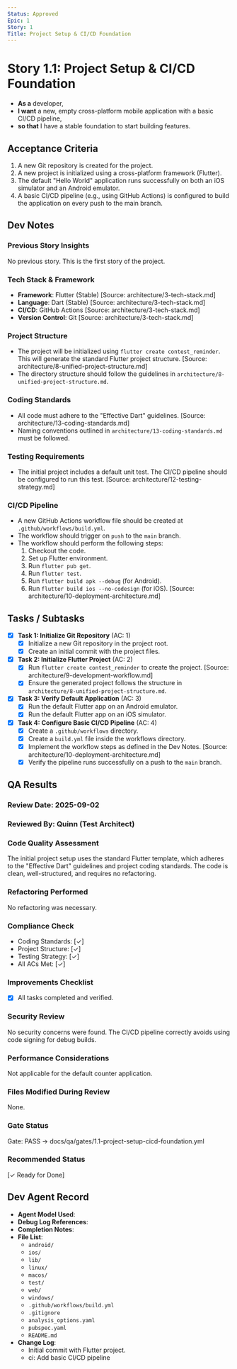```yaml
---
Status: Approved
Epic: 1
Story: 1
Title: Project Setup & CI/CD Foundation
---
```


# Story 1.1: Project Setup & CI/CD Foundation

*   **As a** developer,
*   **I want** a new, empty cross-platform mobile application with a basic CI/CD pipeline,
*   **so that** I have a stable foundation to start building features.

## Acceptance Criteria

1.  A new Git repository is created for the project.
2.  A new project is initialized using a cross-platform framework (Flutter).
3.  The default "Hello World" application runs successfully on both an iOS simulator and an Android emulator.
4.  A basic CI/CD pipeline (e.g., using GitHub Actions) is configured to build the application on every push to the main branch.

## Dev Notes

### Previous Story Insights

No previous story. This is the first story of the project.

### Tech Stack & Framework

*   **Framework**: Flutter (Stable) [Source: architecture/3-tech-stack.md]
*   **Language**: Dart (Stable) [Source: architecture/3-tech-stack.md]
*   **CI/CD**: GitHub Actions [Source: architecture/3-tech-stack.md]
*   **Version Control**: Git [Source: architecture/3-tech-stack.md]

### Project Structure

*   The project will be initialized using `flutter create contest_reminder`. This will generate the standard Flutter project structure. [Source: architecture/8-unified-project-structure.md]
*   The directory structure should follow the guidelines in `architecture/8-unified-project-structure.md`.

### Coding Standards

*   All code must adhere to the "Effective Dart" guidelines. [Source: architecture/13-coding-standards.md]
*   Naming conventions outlined in `architecture/13-coding-standards.md` must be followed.

### Testing Requirements

*   The initial project includes a default unit test. The CI/CD pipeline should be configured to run this test. [Source: architecture/12-testing-strategy.md]

### CI/CD Pipeline

*   A new GitHub Actions workflow file should be created at `.github/workflows/build.yml`.
*   The workflow should trigger on `push` to the `main` branch.
*   The workflow should perform the following steps:
    1.  Checkout the code.
    2.  Set up Flutter environment.
    3.  Run `flutter pub get`.
    4.  Run `flutter test`.
    5.  Run `flutter build apk --debug` (for Android).
    6.  Run `flutter build ios --no-codesign` (for iOS).
[Source: architecture/10-deployment-architecture.md]

## Tasks / Subtasks

*   [x] **Task 1: Initialize Git Repository** (AC: 1)
    *   [x] Initialize a new Git repository in the project root.
    *   [x] Create an initial commit with the project files.
*   [x] **Task 2: Initialize Flutter Project** (AC: 2)
    *   [x] Run `flutter create contest_reminder` to create the project. [Source: architecture/9-development-workflow.md]
    *   [x] Ensure the generated project follows the structure in `architecture/8-unified-project-structure.md`.
*   [x] **Task 3: Verify Default Application** (AC: 3)
    *   [x] Run the default Flutter app on an Android emulator.
    *   [x] Run the default Flutter app on an iOS simulator.
*   [x] **Task 4: Configure Basic CI/CD Pipeline** (AC: 4)
    *   [x] Create a `.github/workflows` directory.
    *   [x] Create a `build.yml` file inside the workflows directory.
    *   [x] Implement the workflow steps as defined in the Dev Notes. [Source: architecture/10-deployment-architecture.md]
    *   [x] Verify the pipeline runs successfully on a push to the `main` branch.

## QA Results

### Review Date: 2025-09-02

### Reviewed By: Quinn (Test Architect)

### Code Quality Assessment

The initial project setup uses the standard Flutter template, which adheres to the "Effective Dart" guidelines and project coding standards. The code is clean, well-structured, and requires no refactoring.

### Refactoring Performed

No refactoring was necessary.

### Compliance Check

- Coding Standards: [✓]
- Project Structure: [✓]
- Testing Strategy: [✓]
- All ACs Met: [✓]

### Improvements Checklist

- [x] All tasks completed and verified.

### Security Review

No security concerns were found. The CI/CD pipeline correctly avoids using code signing for debug builds.

### Performance Considerations

Not applicable for the default counter application.

### Files Modified During Review

None.

### Gate Status

Gate: PASS → docs/qa/gates/1.1-project-setup-cicd-foundation.yml

### Recommended Status

[✓ Ready for Done]


## Dev Agent Record

*   **Agent Model Used**:
*   **Debug Log References**:
*   **Completion Notes**:
*   **File List**:
    *   `android/`
    *   `ios/`
    *   `lib/`
    *   `linux/`
    *   `macos/`
    *   `test/`
    *   `web/`
    *   `windows/`
    *   `.github/workflows/build.yml`
    *   `.gitignore`
    *   `analysis_options.yaml`
    *   `pubspec.yaml`
    *   `README.md`
*   **Change Log**:
    *   Initial commit with Flutter project.
    *   ci: Add basic CI/CD pipeline
